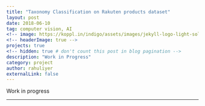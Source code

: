 ```yaml
---
title: "Taxonomy Classification on Rakuten products dataset"
layout: post
date: 2018-06-10
tag: computer vision, AI
<!-- image: https://koppl.in/indigo/assets/images/jekyll-logo-light-solid.png -->
<!-- headerImage: true -->
projects: true
<!-- hidden: true # don't count this post in blog pagination -->
description: "Work in Progress"
category: project
author: rahuliyer
externalLink: false
---
```


<!-- ![Screenshot](https://raw.githubusercontent.com/sergiokopplin/indigo/gh-pages/assets/screen-shot.png) -->

<!-- Example of project - Indigo Minimalist Jekyll Template - [Demo](http://sergiokopplin.github.io/indigo/). This is a simple and minimalist template for Jekyll for those who likes to eat noodles. -->
Work in progress

---


